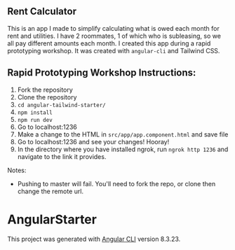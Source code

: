 ## Rent Calculator
This is an app I made to simplify calculating what is owed each month for rent and utilities. I have 2 roommates, 1 of which who is subleasing, so we all pay different amounts each month. I created this app during a rapid prototyping workshop. It was created with `angular-cli` and Tailwind CSS. 

## Rapid Prototyping Workshop Instructions:
1. Fork the repository 
2. Clone the repository
3. `cd angular-tailwind-starter/`
4. `npm install`
5. `npm run dev`
6. Go to localhost:1236
7. Make a change to the HTML in `src/app/app.component.html` and save file
8. Go to localhost:1236 and see your changes! Hooray!
9. In the directory where you have installed ngrok, run `ngrok http 1236` and navigate to the link it provides.

Notes:
- Pushing to master will fail. You'll need to fork the repo, or clone then change the remote url.




# AngularStarter

This project was generated with [Angular CLI](https://github.com/angular/angular-cli) version 8.3.23.
